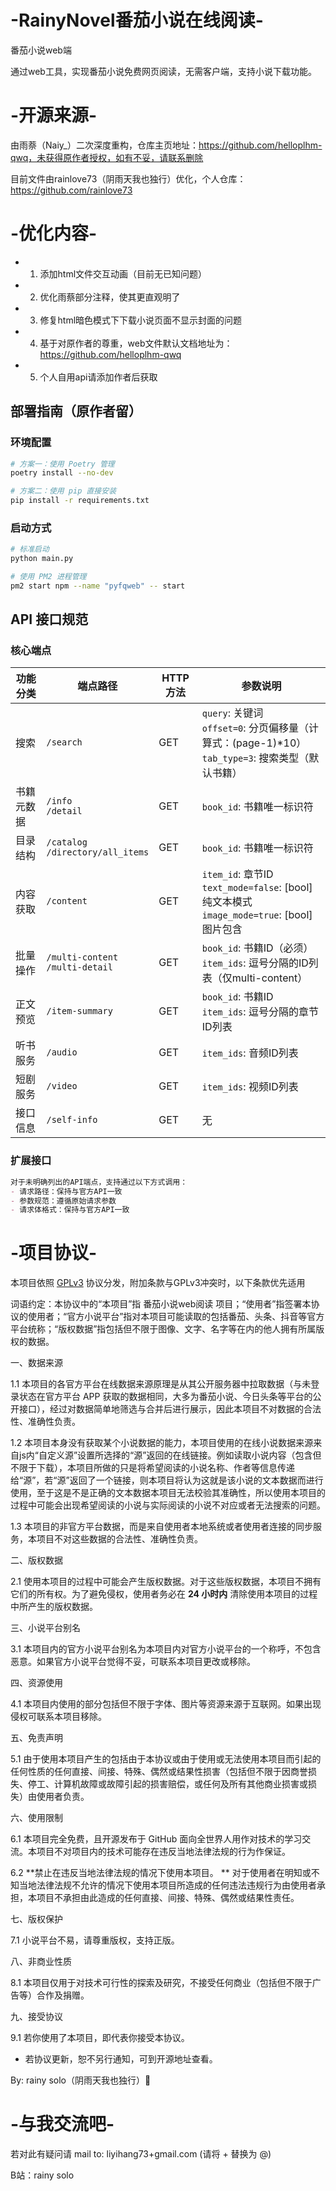 # -RainyNovel番茄小说在线阅读-
  番茄小说web端

  通过web工具，实现番茄小说免费网页阅读，无需客户端，支持小说下载功能。

# -开源来源-
  由雨萘（Naiy_）二次深度重构，仓库主页地址：https://github.com/helloplhm-qwq，未获得原作者授权，如有不妥，请联系删除
  
  目前文件由rainlove73（阴雨天我也独行）优化，个人仓库：https://github.com/rainlove73

# -优化内容-
 * 1. 添加html文件交互动画（目前无已知问题）
 * 2. 优化雨蔡部分注释，使其更直观明了
 * 3. 修复html暗色模式下下载小说页面不显示封面的问题
 * 4. 基于对原作者的尊重，web文件默认文档地址为：https://github.com/helloplhm-qwq
 * 5. 个人自用api请添加作者后获取 

## 部署指南（原作者留）

### 环境配置
```bash
# 方案一：使用 Poetry 管理
poetry install --no-dev

# 方案二：使用 pip 直接安装
pip install -r requirements.txt
```

### 启动方式
```bash
# 标准启动
python main.py

# 使用 PM2 进程管理
pm2 start npm --name "pyfqweb" -- start
```

## API 接口规范

### 核心端点

| 功能分类 | 端点路径                                 | HTTP 方法 | 参数说明                                                                 |
|----------|------------------------------------------|-----------|--------------------------------------------------------------------------|
| 搜索     | `/search`                                | GET       | `query`: 关键词<br>`offset=0`: 分页偏移量（计算式：(page-1)*10）<br>`tab_type=3`: 搜索类型（默认书籍）           |
| 书籍元数据 | `/info`<br>`/detail`                   | GET       | `book_id`: 书籍唯一标识符                                                |
| 目录结构 | `/catalog`<br>`/directory/all_items`    | GET       | `book_id`: 书籍唯一标识符                                                |
| 内容获取 | `/content`                              | GET       | `item_id`: 章节ID<br>`text_mode=false`: [bool]纯文本模式<br>`image_mode=true`: [bool]图片包含 |
| 批量操作 | `/multi-content`<br>`/multi-detail`     | GET       | `book_id`: 书籍ID（必须）<br>`item_ids`: 逗号分隔的ID列表（仅multi-content）                        |
| 正文预览 | `/item-summary`                         | GET       | `book_id`: 书籍ID<br>`item_ids`: 逗号分隔的章节ID列表                   |
| 听书服务 | `/audio`                                | GET       | `item_ids`: 音频ID列表                                                   |
| 短剧服务 | `/video`                                | GET       | `item_ids`: 视频ID列表                                                   |
| 接口信息 | `/self-info`                            | GET       | 无                                       |

### 扩展接口
```markdown
对于未明确列出的API端点，支持通过以下方式调用：
- 请求路径：保持与官方API一致
- 参数规范：遵循原始请求参数
- 请求体格式：保持与官方API一致
```


# -项目协议-


  本项目依照 [GPLv3](https://www.gnu.org/licenses/gpl-3.0.html) 协议分发，附加条款与GPLv3冲突时，以下条款优先适用

词语约定：本协议中的“本项目”指 番茄小说web阅读 项目；“使用者”指签署本协议的使用者；“官方小说平台”指对本项目可能读取的包括番茄、头条、抖音等官方平台统称；“版权数据”指包括但不限于图像、文字、名字等在内的他人拥有所属版权的数据。

一、数据来源

1.1 本项目的各官方平台在线数据来源原理是从其公开服务器中拉取数据（与未登录状态在官方平台 APP 获取的数据相同，大多为番茄小说、今日头条等平台的公开接口），经过对数据简单地筛选与合并后进行展示，因此本项目不对数据的合法性、准确性负责。

1.2 本项目本身没有获取某个小说数据的能力，本项目使用的在线小说数据来源来自js内“自定义源”设置所选择的“源”返回的在线链接。例如读取小说内容（包含但不限于下载），本项目所做的只是将希望阅读的小说名称、作者等信息传递给“源”，若“源”返回了一个链接，则本项目将认为这就是该小说的文本数据而进行使用，至于这是不是正确的文本数据本项目无法校验其准确性，所以使用本项目的过程中可能会出现希望阅读的小说与实际阅读的小说不对应或者无法搜索的问题。

1.3 本项目的非官方平台数据，而是来自使用者本地系统或者使用者连接的同步服务，本项目不对这些数据的合法性、准确性负责。

二、版权数据

2.1 使用本项目的过程中可能会产生版权数据。对于这些版权数据，本项目不拥有它们的所有权。为了避免侵权，使用者务必在 **24 小时内** 清除使用本项目的过程中所产生的版权数据。

三、小说平台别名

3.1 本项目内的官方小说平台别名为本项目内对官方小说平台的一个称呼，不包含恶意。如果官方小说平台觉得不妥，可联系本项目更改或移除。

四、资源使用

4.1 本项目内使用的部分包括但不限于字体、图片等资源来源于互联网。如果出现侵权可联系本项目移除。

五、免责声明

5.1 由于使用本项目产生的包括由于本协议或由于使用或无法使用本项目而引起的任何性质的任何直接、间接、特殊、偶然或结果性损害（包括但不限于因商誉损失、停工、计算机故障或故障引起的损害赔偿，或任何及所有其他商业损害或损失）由使用者负责。

六、使用限制

6.1 本项目完全免费，且开源发布于 GitHub 面向全世界人用作对技术的学习交流。本项目不对项目内的技术可能存在违反当地法律法规的行为作保证。

6.2 **禁止在违反当地法律法规的情况下使用本项目。
    ** 对于使用者在明知或不知当地法律法规不允许的情况下使用本项目所造成的任何违法违规行为由使用者承担，本项目不承担由此造成的任何直接、间接、特殊、偶然或结果性责任。

七、版权保护

7.1 小说平台不易，请尊重版权，支持正版。

八、非商业性质

8.1 本项目仅用于对技术可行性的探索及研究，不接受任何商业（包括但不限于广告等）合作及捐赠。

九、接受协议

9.1 若你使用了本项目，即代表你接受本协议。

* 若协议更新，恕不另行通知，可到开源地址查看。

By: rainy solo（阴雨天我也独行）📘

# -与我交流吧-
若对此有疑问请 mail to: liyihang73+gmail.com (请将 + 替换为 @)

B站：rainy solo

